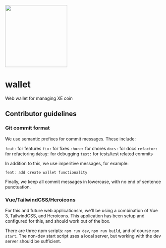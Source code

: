 <img src="https://cdn.edge.network/assets/img/edge-logo-green.svg" width="200">

# wallet

Web wallet for managing XE coin

## Contributor guidelines

### Git commit format

We use semantic prefixes for commit messages. These include:

`feat:` for features
`fix:` for fixes
`chore:` for chores
`docs:` for docs
`refactor:` for refactoring
`debug:` for debugging
`test:` for tests/test related commits

In addition to this, we use imperitive messages, for example:

`feat: add create wallet functionality`

Finally, we keep all commit messages in lowercase, with no end of sentence punctuation.

### Vue/TailwindCSS/Heroicons

For this and future web applicationsm, we'll be using a combination of Vue 3, TailwindCSS, and Heroicons. This application has been setup and configured for this, and should work out of the box.

There are three npm scripts: `npm run dev`, `npm run build`, and of course `npm start`. The non-dev start script uses a local server, but working with the dev server should be sufficient.

